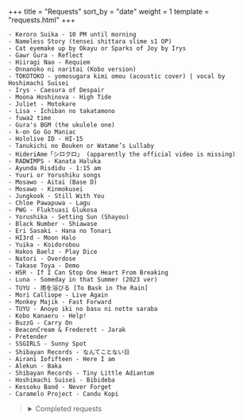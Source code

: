 +++
title = "Requests"
sort_by = "date"
weight = 1
template = "requests.html"
+++


```
- Keroro Suika - 10 PM until morning
- Nameless Story (tensei shittara slime s1 OP)
- Cat eyemake up by Okayu or Sparks of Joy by Irys
- Gawr Gura - Reflect
- Hiiragi Nao - Requiem
- Onnanoko ni naritai (Kobo version)
- TOKOTOKO - yomosugara kimi omou (acoustic cover) | vocal by Hoshimachi Suisei
- Irys - Caesura of Despair
- Moona Hoshinova - High Tide
- Juliet - Motokare
- Lisa - Ichiban no takatamono
- fuwa2 time
- Gura's BGM (the ukulele one)
- k-on Go Go Maniac
- Hololive ID - HI-15
- Tanukichi no Bouken or Watame’s Lullaby
- HideriAme「シロクロ」 (apparently the official video is missing)
- RADWIMPS - Kanata Haluka
- Ayunda Risdidu - 1:15 am
- Yuuri or Yorushiku songs
- Mosawo - Aitai (Base D)
- Mosawo - Kinmokusei
- Jungkook - Still With You
- Chloe Pawapuwa - Lagu
- PWG - Fluktuasi Glukosa
- Yorushika - Setting Sun (Shayou)
- Black Number - Shiawase
- Eri Sasaki - Hana no Tonari
- HI3rd - Moon Halo
- Yuika - Koidorobou
- Hakos Baelz - Play Dice
- Natori - Overdose
- Takase Toya - Demo
- HSR - If I Can Stop One Heart From Breaking
- Luna - Someday in that Summer (2023 ver)
- TUYU - 雨を浴びる [To Bask in The Rain]
- Mori Calliope - Live Again
- Monkey Majik - Fast Forward
- TUYU - Anoyo iki no basu ni notte saraba
- Kobo Kanaeru - Help!
- BuzzG - Carry On
- BeaconCream & Frederett - Jarak
- Pretender
- SSGIRLS - Sunny Spot
- Shibayan Records - なんてことない日
- Airani Iofifteen - Here I am
- Alekun - Baka
- Shibayan Records - Tiny Little Adiantum
- Hoshimachi Suisei - Bibideba
- Kessoku Band - Never Forget
- Caramelo Project - Candu Kopi
```

<blockquote>
    <details>
        <summary>Completed requests</summary>
        <pre style="font-size: 0.8em;">
- Kobo Kanaeru - Mantra Hujan Tutorial (Indonesian)
- Ayunda Risu - ALiCE&u
- BENI - Gimme Gimme (Cover by Kobo Kanaeru)
- Nekomata Okayu - Mogu Mogu Yummy!
- Hoshimachi Suisei - GHOST
- Mosawo - Gyutto
- Harehare ya - cover by Kityod
- Hololive ID - id:entity voices
- Airani Iofifteen - Q&A=E (Kyawaii)
- Mafumafu - Onnanoko no Naritai
- Tokoyami Towa - Palette
- GUMI- Orion no Yume
- King gnu - Hakujitsu 
- Calliope Mori - Ijimekko Bully
- TUYU - Kuraberarekko 
- Moona Hoshinova - Perisai Jitu
- Betelgeuse cover by Okayu & Lamy
- Niki - ERROR / lily OFFICIAL MV
- Reine pavolia - Illusion night
- 序章 by yuika
- Kobo Kanaeru - Oh Asmara
- Mosawo - Koiiro
- Mori Calliope - End of Life
- TUYU - It's raining after all
- Mosawo - Aitai
- Kessoku Band - Guitar, Loneliness and Blue Planet
- Monkey Majik - Sunshine
- Chloe Pawapuwa - Komorebi
- [GI 2Y Anniv Fansong] If you suddenly think of me
- Kobo Kanaeru x Heiakim - War! Tokopedia
- Mosawo - Kirakira
- Kobo Kanaeru - Sebatas video call
- Minami - Blue Gurasu
- Hoshimachi Suisei - Stellar Stellar (or first take ver.)
- Kessoku Band - Into the Light
- mikitoP - Shojou Rei</pre>
    </details>
</blockquote>